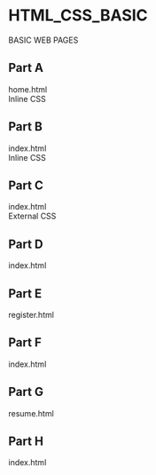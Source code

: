 # HTML_CSS_BASIC
BASIC WEB PAGES

## Part A
home.html<br/>
Inline CSS

## Part B
index.html<br/>
Inline CSS

## Part C
index.html<br/>
External CSS

## Part D
index.html

## Part E
register.html
  
## Part F
index.html

## Part G
resume.html

## Part H
index.html
